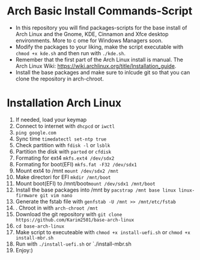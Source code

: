 # Arch Basic Install Commands-Script

- In this repository you will find packages-scripts for the base install of Arch Linux and the Gnome, KDE, Cinnamon and Xfce desktop environments. More to c
ome for Windows Managers soon.
- Modify the packages to your liking, make the script executable with `chmod +x kde.sh` and then run with `./kde.sh`.
- Remember that the first part of the Arch Linux install is manual. The Arch Linux Wiki: https://wiki.archlinux.org/title/Installation_guide.
- Install the base packages and make sure to inlcude git so that you can clone the repository in arch-chroot.

# Installation Arch Linux
1. If needed, load your keymap
2. Connect to internet with `dhcpcd` or `iwctl`
3. `ping google.com`
4. Sync time `timedatectl set-ntp true`
5. Check partition with `fdisk -l` or `lsblk`
6. Partition the disk with `parted` or `cfdisk`
7. Formating for ext4 `mkfs.ext4 /dev/sdx2`
8. Formating for boot(EFI) `mkfs.fat -F32 /dev/sdx1`
9. Mount ext4 to /mnt `mount /dev/sdx2 /mnt`
10. Make directori for EFI `mkdir /mnt/boot`
11. Mount boot(EFI) to /mnt/boot`mount /dev/sdx1 /mnt/boot`
12. Install the base packages into /mnt by `pacstrap /mnt base linux linux-firmware git vim nano`
13. Generate the fstab file with `genfstab -U /mnt >> /mnt/etc/fstab`
14. . Chroot in with `arch-chroot /mnt`
15. Download the git repository with `git clone https://github.com/Karim2501/base-arch-linux`
16. `cd base-arch-linux`
17. Make script to executeable with `chmod +x install-uefi.sh` or `chmod +x install-mbr.sh`
18. Run with `./install-uefi.sh` or `./install-mbr.sh
19. Enjoy:)
